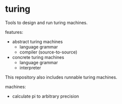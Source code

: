# turing
Tools to design and run turing machines.

features:
 * abstract turing machines
    + language grammar
    + compiler (source-to-source)
 * concrete turing machines
    + language grammar
    + interpreter

This repository also includes runnable turing machines.

machines:
 * calculate pi to arbitrary precision
